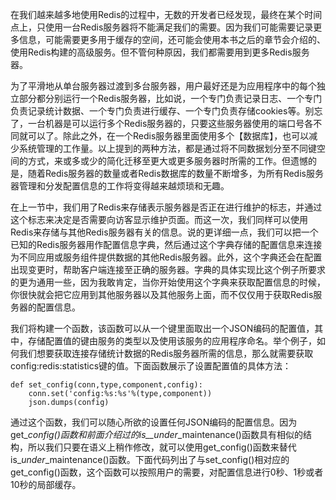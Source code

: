 在我们越来越多地使用Redis的过程中，无数的开发者已经发现，最终在某个时间点上，只使用一台Redis服务器将不能满足我们的需要。因为我们可能需要记录更多信息，可能需要更多用于缓存的空间，还可能会使用本书之后的章节会介绍的、使用Redis构建的高级服务。但不管何种原因，我们都需要用到更多Redis服务器。

为了平滑地从单台服务器过渡到多台服务器，用户最好还是为应用程序中的每个独立部分都分别运行一个Redis服务器，比如说，一个专门负责记录日志、一个专门负责记录统计数据、一个专门负责进行缓存、一个专门负责存储cookies等。别忘了，一台机器是可以运行多个Redis服务器的，只要这些服务器使用的端口号各不同就可以了。除此之外，在一个Redis服务器里面使用多个【数据库】，也可以减少系统管理的工作量。以上提到的两种方法，都是通过将不同数据划分至不同键空间的方式，来或多或少的简化迁移至更大或更多服务器时所需的工作。但遗憾的是，随着Redis服务器的数量或者Redis数据库的数量不断增多，为所有Redis服务器管理和分发配置信息的工作将变得越来越烦琐和无趣。

在上一节中，我们用了Redis来存储表示服务器是否正在进行维护的标志，并通过这个标志来决定是否需要向访客显示维护页面。而这一次，我们同样可以使用Redis来存储与其他Redis服务器有关的信息。说的更详细一点，我们可以把一个已知的Redis服务器用作配置信息字典，然后通过这个字典存储的配置信息来连接为不同应用或服务组件提供数据的其他Redis服务器。此外，这个字典还会在配置出现变更时，帮助客户端连接至正确的服务器。字典的具体实现比这个例子所要求的更为通用一些，因为我敢肯定，当你开始使用这个字典来获取配置信息的时候，你很快就会把它应用到其他服务器以及其他服务上面，而不仅仅用于获取Redis服务器的配置信息。

我们将构建一个函数，该函数可以从一个键里面取出一个JSON编码的配置值，其中，存储配置值的键由服务的类型以及使用该服务的应用程序命名。举个例子，如何我们想要获取连接存储统计数据的Redis服务器所需的信息，那么就需要获取config:redis:statistics键的值。下面函数展示了设置配置值的具体方法：

```
def set_config(conn,type,component,config):
    conn.set('config:%s:%s'%(type,component))
    json.dumps(config)
```

通过这个函数，我们可以随心所欲的设置任何JSON编码的配置信息。因为get\__config\(\)函数和前面介绍过的is\_\_under_\_maintenance\(\)函数具有相似的结构，所以我们只要在语义上稍作修改，就可以使用get\_config\(\)函数来替代is\__under_\_maintenance\(\)函数。下面代码列出了与set\_config\(\)相对应的get\_config\(\)函数，这个函数可以按照用户的需要，对配置信息进行0秒、1秒或者10秒的局部缓存。


